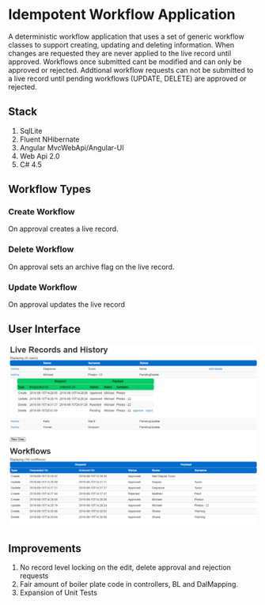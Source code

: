 # Idempotent Workflow Application

A deterministic workflow application that uses a set of generic workflow classes to support creating, updating and deleting information. When changes are requested they are never applied to the live record until approved. Workflows once submitted cant be modified and can only be approved or rejected. Addtional workflow requests can not be submitted to a live record until pending workflows (UPDATE, DELETE) are approved or rejected.

## Stack
1. SqlLite 
2. Fluent NHibernate
2. Angular MvcWebApi/Angular-UI
3. Web Api 2.0 
4. C# 4.5

## Workflow Types
### Create Workflow
On approval creates a live record.

### Delete Workflow
On approval sets an archive flag on the live record.

### Update Workflow
On approval updates the live record

## User Interface
![User Interface](https://github.com/JonathanSawyer/WorkflowApplication/blob/master/Angular-UI.png)

## Improvements
1. No record level locking on the edit, delete approval and rejection requests
2. Fair amount of boiler plate code in controllers, BL and DalMapping.
3. Expansion of Unit Tests
